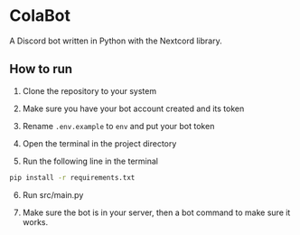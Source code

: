 # ColaBot

A Discord bot written in Python with the Nextcord library.

## How to run

1. Clone the repository to your system

2. Make sure you have your bot account created and its token

3. Rename `.env.example` to `env` and put your bot token

4. Open the terminal in the project directory

5. Run the following line in the terminal

```sh
pip install -r requirements.txt
```

6. Run src/main.py

7. Make sure the bot is in your server, then a bot command to make sure it works.
